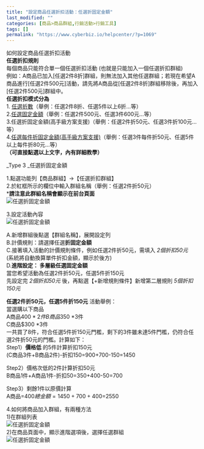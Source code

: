```yaml
---
title: "設定商品任選折扣活動：任選折固定金額"
last_modified: ""
categories: [商品>商品群組,行銷活動>行銷工具]
tags: []
permalink: "https://www.cyberbiz.io/helpcenter/?p=1069"
---
```


如何設定商品任選折扣活動  
**任選折扣規則**  
每個商品只能符合單一個任選折扣活動 (也就是只能加入一個任選折扣群組)  
例如：A商品已加入[任選2件8折]群組，則無法加入其他任選群組；若現在希望A商品進行[任選2件500元]活動，請先將A商品從[任選2件8折]群組移除後，再加入[任選2件500元]群組中。  
**任選折扣模式分為**  
1\. [任選折數](https://www.cyberbiz.co/helpcenter/?p=1060)（舉例：任選2件8折、任選5件以上6折…等）  
2.[任選固定金額](https://www.cyberbiz.co/helpcenter/?p=1065)（舉例：任選2件500元、任選3件600元…等）  
3.任選折固定金額(高手級方案支援)（舉例：任選2件折50元、任選3件折100元…等）  
4.[任選每件折固定金額(高手級方案支援)](https://www.cyberbiz.co/helpcenter/?p=1072)（舉例：任選3件每件折50元、任選5件以上每件折80元…等）  
**（可直接點選以上文字，內有詳細教學）**

_Type 3  _任選折固定金額

1.點選功能列【商品群組】→【任選折扣群組】  
2.於紅框所示的欄位中輸入群組名稱（舉例：任選2件折50元）  
***請注意此群組名稱會顯示在前台頁面**  
![任選折固定金額](https://www.cyberbiz.co/helpcenter/wp-content/uploads/2019/09/任選折數1.png)

3.設定活動內容  
![任選折固定金額](https://www.cyberbiz.co/helpcenter/wp-content/uploads/2019/09/任選折固定金額1.png)

A.新增群組後點選【群組名稱】，展開設定列  
B.計價規則：請選擇任選**折固定金額**  
C.接著填入活動的計價規則條件，例如任選2件折50元，需填入 _2個折扣50元_  
(系統將自動換算單件折扣金額，顯示於後方)  
D.**進階設定： 多層級任選固定金額**  
當您希望活動為任選2件折50元，任選5件折150元  
先設定完 _2個折扣50元_ 後，再點選【+新增規則條件】新增第二層規則 _5個折扣150元_

**任選2件折50元，任選5件折150元** 活動舉例：  
當選購以下商品  
A商品$400 *2件  
B商品$350 *3件  
C商品$300 *3件  
一共買了8件，符合任選5件折150元門檻，剩下的3件雖未達5件門檻，仍符合任選2件折50元的門檻。計算如下：  
Step1）**價格低** 的5件計算折扣150元  
(C商品3件+B商品2件)-折扣150=900+700-150=1450

Step2）價格次低的2件計算折扣50元  
B商品1件+A商品1件-折扣50=350+400-50=700

Step3）剩餘1件以原價計算  
A商品=$400  
總金額=1450+700+400=$2550

4.如何將商品加入群組，有兩種方法  
1)在群組列表  
![任選折固定金額](https://www.cyberbiz.co/helpcenter/wp-content/uploads/2019/09/任選折固定金額2.png)  
2)在商品頁面中，顯示進階選項後，選擇任選群組  
![任選折固定金額](https://www.cyberbiz.co/helpcenter/wp-content/uploads/2019/09/任選折固定金額3.png)

